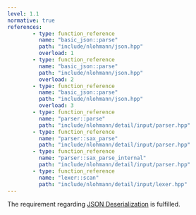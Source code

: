 ```yaml
---
level: 1.1
normative: true
references:
        - type: function_reference
          name: "basic_json::parse"
          path: "include/nlohmann/json.hpp"
          overload: 1
        - type: function_reference
          name: "basic_json::parse"
          path: "include/nlohmann/json.hpp"
          overload: 2
        - type: function_reference
          name: "basic_json::parse"
          path: "include/nlohmann/json.hpp"
          overload: 3
        - type: function_reference
          name: "parser::parse"
          path: "include/nlohmann/detail/input/parser.hpp"
        - type: function_reference
          name: "parser::sax_parse"
          path: "include/nlohmann/detail/input/parser.hpp"
        - type: function_reference
          name: "parser::sax_parse_internal"
          path: "include/nlohmann/detail/input/parser.hpp"
        - type: function_reference
          name: "lexer::scan"
          path: "include/nlohmann/detail/input/lexer.hpp"
---
```


The requirement regarding [JSON Deserialization](https://eclipse-score.github.io/score/main/modules/baselibs/json/docs/requirements/index.html#comp_req__json__deserialization) is fulfilled.